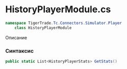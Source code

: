 
# HistoryPlayerModule.cs
```csharp
namespace TigerTrade.Tc.Connectors.Simulator.Player  
    class HistoryPlayerModule
```

Описание

### Синтаксис
```csharp
public static List<HistoryPlayerStats> GetStats()
```


                    
                    